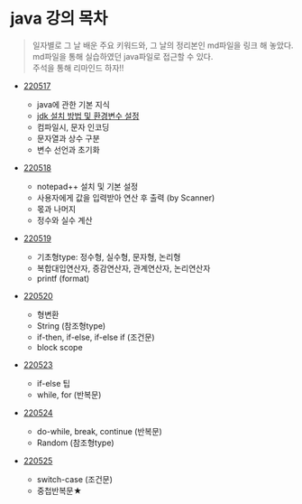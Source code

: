 # java 강의 목차
> 일자별로 그 날 배운 주요 키워드와, 그 날의 정리본인 md파일을 링크 해 놓았다.  
md파일을 통해 실습하였던 java파일로 접근할 수 있다.  
주석을 통해 리마인드 하자!!  

- [220517](./Java정리/220517.md)
  - java에 관한 기본 지식
  - [jdk 설치 방법 및 환경변수 설정](./Java정리/JDK설치&환경변수.md)
  - 컴파일시, 문자 인코딩
  - 문자열과 상수 구분
  - 변수 선언과 초기화

- [220518](./Java정리/220518.md)
  - notepad++ 설치 및 기본 설정
  - 사용자에게 값을 입력받아 연산 후 출력 (by Scanner)  
  - 몫과 나머지
  - 정수와 실수 계산

- [220519](./Java정리/220519.md)
  - 기초형type: 정수형, 실수형, 문자형, 논리형
  - 복합대입연산자, 증감연산자, 관계연산자, 논리연산자
  - printf (format)

- [220520](./Java정리/220520.md)
  - 형변환
  - String (참조형type)
  - if-then, if-else, if-else if (조건문)
  - block scope

- [220523](./Java정리/220523.md)
  - if-else 팁
  - while, for (반복문)

- [220524](./Java정리/220524.md)
  - do-while, break, continue (반복문)
  - Random (참조형type)  

- [220525](./Java정리/220525.md)  
  - switch-case (조건문)
  - 중첩반복문★
